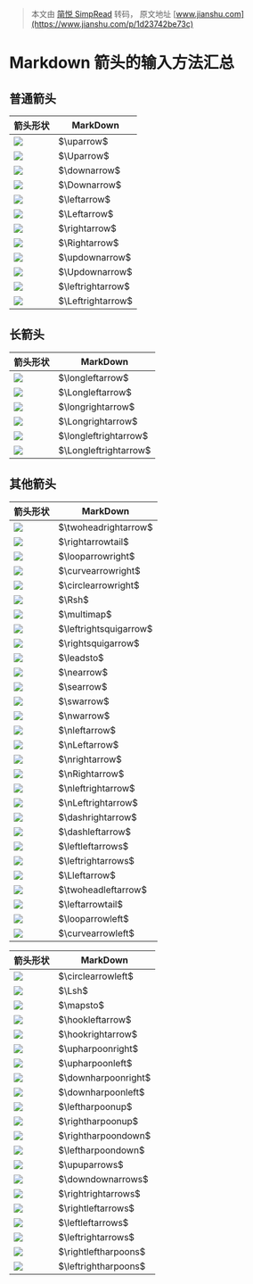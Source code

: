 > 本文由 [简悦 SimpRead](http://ksria.com/simpread/) 转码， 原文地址 [www.jianshu.com](https://www.jianshu.com/p/1d23742be73c)

Markdown 箭头的输入方法汇总
==================

普通箭头
----

<table><thead><tr><th>箭头形状</th><th>MarkDown</th></tr></thead><tbody><tr><td><img class="" src="https://math.jianshu.com/math?formula=%5Cuparrow"></td><td>$\uparrow$</td></tr><tr><td><img class="" src="https://math.jianshu.com/math?formula=%5CUparrow"></td><td>$\Uparrow$</td></tr><tr><td><img class="" src="https://math.jianshu.com/math?formula=%5Cdownarrow"></td><td>$\downarrow$</td></tr><tr><td><img class="" src="https://math.jianshu.com/math?formula=%5CDownarrow"></td><td>$\Downarrow$</td></tr><tr><td><img class="" src="https://math.jianshu.com/math?formula=%5Cleftarrow"></td><td>$\leftarrow$</td></tr><tr><td><img class="" src="https://math.jianshu.com/math?formula=%5CLeftarrow"></td><td>$\Leftarrow$</td></tr><tr><td><img class="" src="https://math.jianshu.com/math?formula=%5Crightarrow"></td><td>$\rightarrow$</td></tr><tr><td><img class="" src="https://math.jianshu.com/math?formula=%5CRightarrow"></td><td>$\Rightarrow$</td></tr><tr><td><img class="" src="https://math.jianshu.com/math?formula=%5Cupdownarrow"></td><td>$\updownarrow$</td></tr><tr><td><img class="" src="https://math.jianshu.com/math?formula=%5CUpdownarrow"></td><td>$\Updownarrow$</td></tr><tr><td><img class="" src="https://math.jianshu.com/math?formula=%5Cleftrightarrow"></td><td>$\leftrightarrow$</td></tr><tr><td><img class="" src="https://math.jianshu.com/math?formula=%5CLeftrightarrow"></td><td>$\Leftrightarrow$</td></tr></tbody></table>

长箭头
---

<table><thead><tr><th>箭头形状</th><th>MarkDown</th></tr></thead><tbody><tr><td><img class="" src="https://math.jianshu.com/math?formula=%5Clongleftarrow"></td><td>$\longleftarrow$</td></tr><tr><td><img class="" src="https://math.jianshu.com/math?formula=%5CLongleftarrow"></td><td>$\Longleftarrow$</td></tr><tr><td><img class="" src="https://math.jianshu.com/math?formula=%5Clongrightarrow"></td><td>$\longrightarrow$</td></tr><tr><td><img class="" src="https://math.jianshu.com/math?formula=%5CLongrightarrow"></td><td>$\Longrightarrow$</td></tr><tr><td><img class="" src="https://math.jianshu.com/math?formula=%5Clongleftrightarrow"></td><td>$\longleftrightarrow$</td></tr><tr><td><img class="" src="https://math.jianshu.com/math?formula=%5CLongleftrightarrow"></td><td>$\Longleftrightarrow$</td></tr></tbody></table>

其他箭头
----

<table><thead><tr><th>箭头形状</th><th>MarkDown</th></tr></thead><tbody><tr><td><img class="" src="https://math.jianshu.com/math?formula=%5Ctwoheadrightarrow"></td><td>$\twoheadrightarrow$</td></tr><tr><td><img class="" src="https://math.jianshu.com/math?formula=%5Crightarrowtail"></td><td>$\rightarrowtail$</td></tr><tr><td><img class="" src="https://math.jianshu.com/math?formula=%5Clooparrowright"></td><td>$\looparrowright$</td></tr><tr><td><img class="" src="https://math.jianshu.com/math?formula=%5Ccurvearrowright"></td><td>$\curvearrowright$</td></tr><tr><td><img class="" src="https://math.jianshu.com/math?formula=%5Ccirclearrowright"></td><td>$\circlearrowright$</td></tr><tr><td><img class="" src="https://math.jianshu.com/math?formula=%5CRsh"></td><td>$\Rsh$</td></tr><tr><td><img class="" src="https://math.jianshu.com/math?formula=%5Cmultimap"></td><td>$\multimap$</td></tr><tr><td><img class="" src="https://math.jianshu.com/math?formula=%5Cleftrightsquigarrow"></td><td>$\leftrightsquigarrow$</td></tr><tr><td><img class="" src="https://math.jianshu.com/math?formula=%5Crightsquigarrow"></td><td>$\rightsquigarrow$</td></tr><tr><td><img class="" src="https://math.jianshu.com/math?formula=%5Cleadsto"></td><td>$\leadsto$</td></tr><tr><td><img class="" src="https://math.jianshu.com/math?formula=%5Cnearrow"></td><td>$\nearrow$</td></tr><tr><td><img class="" src="https://math.jianshu.com/math?formula=%5Csearrow"></td><td>$\searrow$</td></tr><tr><td><img class="" src="https://math.jianshu.com/math?formula=%5Cswarrow"></td><td>$\swarrow$</td></tr><tr><td><img class="" src="https://math.jianshu.com/math?formula=%5Cnwarrow"></td><td>$\nwarrow$</td></tr><tr><td><img class="" src="https://math.jianshu.com/math?formula=%5Cnleftarrow"></td><td>$\nleftarrow$</td></tr><tr><td><img class="" src="https://math.jianshu.com/math?formula=%5CnLeftarrow"></td><td>$\nLeftarrow$</td></tr><tr><td><img class="" src="https://math.jianshu.com/math?formula=%5Cnrightarrow"></td><td>$\nrightarrow$</td></tr><tr><td><img class="" src="https://math.jianshu.com/math?formula=%5CnRightarrow"></td><td>$\nRightarrow$</td></tr><tr><td><img class="" src="https://math.jianshu.com/math?formula=%5Cnleftrightarrow"></td><td>$\nleftrightarrow$</td></tr><tr><td><img class="" src="https://math.jianshu.com/math?formula=%5CnLeftrightarrow"></td><td>$\nLeftrightarrow$</td></tr><tr><td><img class="" src="https://math.jianshu.com/math?formula=%5Cdashrightarrow"></td><td>$\dashrightarrow$</td></tr><tr><td><img class="" src="https://math.jianshu.com/math?formula=%5Cdashleftarrow"></td><td>$\dashleftarrow$</td></tr><tr><td><img class="" src="https://math.jianshu.com/math?formula=%5Cleftleftarrows"></td><td>$\leftleftarrows$</td></tr><tr><td><img class="" src="https://math.jianshu.com/math?formula=%5Cleftrightarrows"></td><td>$\leftrightarrows$</td></tr><tr><td><img class="" src="https://math.jianshu.com/math?formula=%5CLleftarrow"></td><td>$\Lleftarrow$</td></tr><tr><td><img class="" src="https://math.jianshu.com/math?formula=%5Ctwoheadleftarrow"></td><td>$\twoheadleftarrow$</td></tr><tr><td><img class="" src="https://math.jianshu.com/math?formula=%5Cleftarrowtail"></td><td>$\leftarrowtail$</td></tr><tr><td><img class="" src="https://math.jianshu.com/math?formula=%5Clooparrowleft"></td><td>$\looparrowleft$</td></tr><tr><td><img class="" src="https://math.jianshu.com/math?formula=%5Ccurvearrowleft"></td><td>$\curvearrowleft$</td></tr></tbody></table>

<table><thead><tr><th>箭头形状</th><th>MarkDown</th></tr></thead><tbody><tr><td><img class="" src="https://math.jianshu.com/math?formula=%5Ccirclearrowleft"></td><td>$\circlearrowleft$</td></tr><tr><td><img class="" src="https://math.jianshu.com/math?formula=%5CLsh"></td><td>$\Lsh$</td></tr><tr><td><img class="" src="https://math.jianshu.com/math?formula=%5Cmapsto"></td><td>$\mapsto$</td></tr><tr><td><img class="" src="https://math.jianshu.com/math?formula=%5Chookleftarrow"></td><td>$\hookleftarrow$</td></tr><tr><td><img class="" src="https://math.jianshu.com/math?formula=%5Chookrightarrow"></td><td>$\hookrightarrow$</td></tr><tr><td><img class="" src="https://math.jianshu.com/math?formula=%5Cupharpoonright"></td><td>$\upharpoonright$</td></tr><tr><td><img class="" src="https://math.jianshu.com/math?formula=%5Cupharpoonleft"></td><td>$\upharpoonleft$</td></tr><tr><td><img class="" src="https://math.jianshu.com/math?formula=%5Cdownharpoonright"></td><td>$\downharpoonright$</td></tr><tr><td><img class="" src="https://math.jianshu.com/math?formula=%5Cdownharpoonleft"></td><td>$\downharpoonleft$</td></tr><tr><td><img class="" src="https://math.jianshu.com/math?formula=%5Cleftharpoonup"></td><td>$\leftharpoonup$</td></tr><tr><td><img class="" src="https://math.jianshu.com/math?formula=%5Crightharpoonup"></td><td>$\rightharpoonup$</td></tr><tr><td><img class="" src="https://math.jianshu.com/math?formula=%5Crightharpoondown"></td><td>$\rightharpoondown$</td></tr><tr><td><img class="" src="https://math.jianshu.com/math?formula=%5Cleftharpoondown"></td><td>$\leftharpoondown$</td></tr><tr><td><img class="" src="https://math.jianshu.com/math?formula=%5Cupuparrows"></td><td>$\upuparrows$</td></tr><tr><td><img class="" src="https://math.jianshu.com/math?formula=%5Cdowndownarrows"></td><td>$\downdownarrows$</td></tr><tr><td><img class="" src="https://math.jianshu.com/math?formula=%5Crightrightarrows"></td><td>$\rightrightarrows$</td></tr><tr><td><img class="" src="https://math.jianshu.com/math?formula=%5Crightleftarrows"></td><td>$\rightleftarrows$</td></tr><tr><td><img class="" src="https://math.jianshu.com/math?formula=%5Cleftleftarrows"></td><td>$\leftleftarrows$</td></tr><tr><td><img class="" src="https://math.jianshu.com/math?formula=%5Cleftrightarrows"></td><td>$\leftrightarrows$</td></tr><tr><td><img class="" src="https://math.jianshu.com/math?formula=%5Crightleftharpoons"></td><td>$\rightleftharpoons$</td></tr><tr><td><img class="" src="https://math.jianshu.com/math?formula=%5Cleftrightharpoons"></td><td>$\leftrightharpoons$</td></tr></tbody></table>